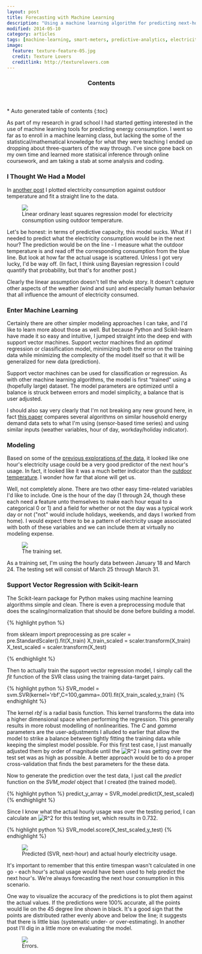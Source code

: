 ```yaml
---
layout: post
title: Forecasting with Machine Learning
description: "Using a machine learning algorithm for predicting next-hour electricity consumption."
modified: 2014-05-10
category: articles
tags: [machine-learning, smart-meters, predictive-analytics, electricity, demand-side, support-vector-machine]
image:
  feature: texture-feature-05.jpg
  credit: Texture Lovers
  creditlink: http://texturelovers.com
---
```


<section id="table-of-contents" class="toc">
  <header>
    <h3>Contents</h3>
  </header>
<div id="drawer" markdown="1">
*  Auto generated table of contents
{:toc}
</div>
</section><!-- /#table-of-contents -->

As part of my research in grad school I had started getting interested in the use of machine learning tools for predicting energy consumption.  I went so far as to enroll in a machine learning class, but lacking the some of the statistical/mathematical knowledge for what they were teaching I ended up dropping about three-quarters of the way through.  I've since gone back on my own time and learned more statisical inference through online coursework, and am taking a stab at some analysis and coding.

### I Thought We Had a Model

In <a href="{{ site.url }}/articles/Energy-Use-and-Weather/">another post</a> I plotted electricity consumption against outdoor temperature and fit a straight line to the data.  

<figure>
  <a href="{{ site.url }}/images/Elec_and_Temp_OLS.png"><img src="{{ site.url }}/images/Elec_and_Temp_OLS.png"></a>
  <figcaption>Linear ordinary least squares regression model for electricity consumption using outdoor temperature.</figcaption>
</figure>

Let's be honest: in terms of predictive capacity, this model sucks.  What if I needed to predict what the electricity consumption would be in the next hour?  The prediction would be on the line - I measure what the outdoor temperature is and read off the corresponding consumption from the blue line.  But look at how far the actual usage is scattered.  Unless I got very lucky, I'd be way off.  (In fact, I think using Bayesian regression I could quantify that probability, but that's for another post.)

Clearly the linear assumption doesn't tell the whole story.  It doesn't capture other aspects of the weather (wind and sun) and especially human behavior that all influence the amount of electricity consumed.  

### Enter Machine Learning

Certainly there are other simpler modeling approaches I can take, and I'd like to learn more about those as well.  But because Python and Scikit-learn have made it so easy and intuitive, I jumped straight into the deep end with support vector machines.  Support vector machines find an *optimal* regression or classification model, minimizing both the error on the training data while minimizing the complexity of the model itself so that it will be generalized for new data (prediction).

Support vector machines can be used for classification or regression.  As with other machine learning algorithms, the model is first "trained" using a (hopefully large) dataset.  The model parameters are optimized until a balance is struck between errors and model simplicity, a balance that is user adjusted.

I should also say very clearly that I'm not breaking any new ground here, in fact <a href='http://web.eecs.utk.edu/~leparker/publications/Energy-Buildings-2012.pdf'>this paper</a> compares several algorithms on similar household energy demand data sets to what I'm using (sensor-based time series) and using similar inputs (weather variables, hour of day, workday/holiday indicator).

### Modeling

Based on some of the <a href='{{ site.url }}/articles/Autocorrelation'>previous explorations of the data</a>, it looked like one hour's electricity usage could be a very good predictor of the next hour's usage.  In fact, it looked like it was a much better indicator than the <a href='{{ site.url }}/articles/Energy-Use-and-Weather'>outdoor temperature</a>.  I wonder how far that alone will get us.

Well, not completely alone.  There are two other easy time-related variables I'd like to include.  One is the hour of the day (1 through 24, though these each need a feature unto themselves to make each hour equal to a categorical 0 or 1) and a field for whether or not the day was a typical work day or not ("not" would include holidays, weekends, and days I worked from home).  I would expect there to be a pattern of electricity usage associated with both of these variables and we can include them at virtually no modeling expense.

<figure>
  <a href="{{ site.url }}/images/SVM_training_set.png"><img src="{{ site.url }}/images/SVM_training_set.png"></a>
  <figcaption>The training set.</figcaption>
</figure>

As a training set, I'm using the hourly data between January 18 and March 24.  The testing set will consist of March 25 through March 31.

### Support Vector Regression with Scikit-learn

The Scikit-learn package for Python makes using machine learning algorithms simple and clean.  There is even a preprocessing module that does the scaling/normalization that should be done before building a model.

{% highlight python %}

from sklearn import preprocessing as pre
scaler = pre.StandardScaler().fit(X_train)
X_train_scaled = scaler.transform(X_train)
X_test_scaled = scaler.transform(X_test)

{% endhighlight %}

Then to actually train the support vector regression model, I simply call the *fit* function of the SVR class using the training data-target pairs.

{% highlight python %}
SVR_model = svm.SVR(kernel='rbf',C=100,gamma=.001).fit(X_train_scaled,y_train)
{% endhighlight %}

The kernel *rbf* is a radial basis function.  This kernel transforms the data into a higher dimensional space when performing the regression.  This generally results in more robust modelling of nonlinearities.  The *C* and *gamma* parameters are the user-adjustments I alluded to earlier that allow the model to strike a balance between tightly fitting the training data while keeping the simplest model possible.  For this first test case, I just manually adjusted them by order of magnitude until the <img src="http://latex.codecogs.com/png.latex?R^2" alt="R^2">  I was getting over the test set was as high as possible.  A better approach would be to do a proper cross-validation that finds the best parameters for the these data.

Now to generate the prediction over the test data, I just call the *predict* function on the *SVM_model* object that I created (the trained model).

{% highlight python %}
predict_y_array = SVR_model.predict(X_test_scaled)
{% endhighlight %}

Since I know what the actual hourly usage was over the testing period, I can calculate an <img src="http://latex.codecogs.com/png.latex?R^2" alt="R^2"> for this testing set, which results in 0.732.

{% highlight python %}
SVR_model.score(X_test_scaled,y_test)
{% endhighlight %}

<figure>
  <a href="{{ site.url }}/images/SVM_predict_TS.png"><img src="{{ site.url }}/images/SVM_predict_TS.png"></a>
  <figcaption>Predicted (SVR, next-hour) and actual hourly electricity usage.</figcaption>
</figure>

It's important to remember that this entire timespan wasn't calculated in one go - each hour's actual usage would have been used to help predict the next hour's.  We're always forecasting the next hour consumption in this scenario.

One way to visualize the accuracy of the predictions is to plot them against the actual values.  If the predictions were 100% accurate, all the points would lie on the 45 degree line shown in black.  It's a good sign that the points are distributed rather evenly above and below the line; it suggests that there is little bias (systematic under- or over-estimating).  In another post I'll dig in a little more on evaluating the model.

<figure>
  <a href="{{ site.url }}/images/SVM_plot_errors.png"><img src="{{ site.url }}/images/SVM_plot_errors.png"></a>
  <figcaption>Errors.</figcaption>
</figure>


